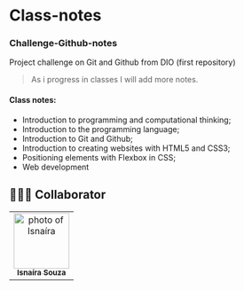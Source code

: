 # Class-notes

### Challenge-Github-notes
Project challenge on Git and Github from DIO (first repository)

>As i progress in classes I will add more notes.



#### Class notes: 

- Introduction to programming and computational thinking;
- Introduction to the programming language;
- Introduction to Git and Github;
- Introduction to creating websites with HTML5 and CSS3;
- Positioning elements with Flexbox in CSS;
- Web development


## 🤝👩🏻 Collaborator


<table>
  <tr>
    <td align="center">
      <a href="#">
        <img src="https://avatars.githubusercontent.com/u/95285602?s=400&u=ed631ca82ce931b1f23877b14b677c651db231b6&v=4" width="100px;" alt="photo of Isnaíra"/><br>
        <sub>
          <b>Isnaíra Souza</b>
        </sub>
      </a>
    </td>
    
</table>
